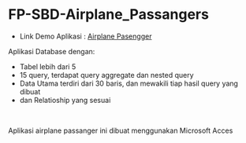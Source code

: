 # FP-SBD-Airplane_Passangers

- Link Demo Aplikasi : [Airplane Pasengger](https://drive.google.com/file/d/1JIvv3k4X9qGNQEcDgbuJB8N79hXXrUWP/view?usp=sharing)

Aplikasi Database dengan:
  - Tabel lebih dari 5
  - 15 query, terdapat query aggregate dan nested query
  - Data Utama terdiri dari 30 baris, dan mewakili tiap hasil query yang dibuat
  - dan Relatioship yang sesuai 
<br>

Aplikasi airplane passanger ini dibuat menggunakan Microsoft Acces
 
